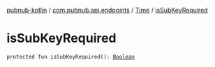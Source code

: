 [pubnub-kotlin](../../index.md) / [com.pubnub.api.endpoints](../index.md) / [Time](index.md) / [isSubKeyRequired](./is-sub-key-required.md)

# isSubKeyRequired

`protected fun isSubKeyRequired(): `[`Boolean`](https://kotlinlang.org/api/latest/jvm/stdlib/kotlin/-boolean/index.html)